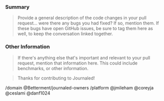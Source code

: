 ### Summary

> Provide a general description of the code changes in your pull
request... were there any bugs you had fixed? If so, mention them. If
these bugs have open GitHub issues, be sure to tag them here as well,
to keep the conversation linked together.

### Other Information

> If there's anything else that's important and relevant to your pull
request, mention that information here. This could include
benchmarks, or other information.

> Thanks for contributing to Journaled!

<!-- Please leave the below code review requests in place -->
/domain @Betterment/journaled-owners
/platform @jmileham @coreyja @ceslami @danf1024
